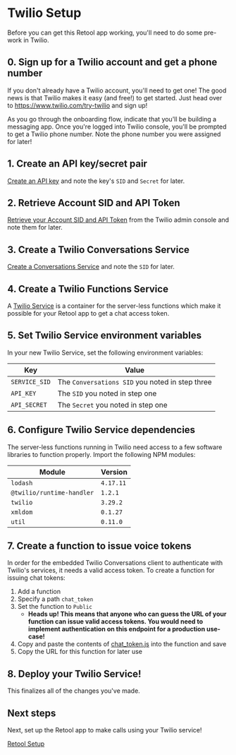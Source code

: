 # Twilio Setup
Before you can get this Retool app working, you'll need to do some pre-work in Twilio.

## 0. Sign up for a Twilio account and get a phone number

If you don't already have a Twilio account, you'll need to get one! The good news is that Twilio makes it easy (and free!) to get started. Just head over to https://www.twilio.com/try-twilio and sign up!

As you go through the onboarding flow, indicate that you'll be building a messaging app. Once you're logged into Twilio console, you'll be prompted to get a Twilio phone number. Note the phone number you were assigned for later!

## 1. Create an API key/secret pair

[Create an API key](https://www.twilio.com/docs/iam/keys/api-key-resource) and note the key's `SID` and `Secret` for later.

## 2. Retrieve Account SID and API Token
[Retrieve your Account SID and API Token](https://www.twilio.com/console/dev-tools/api-keys) from the Twilio admin console and note them for later.

## 3. Create a Twilio Conversations Service
[Create a Conversations Service](https://www.twilio.com/docs/conversations/api/service-resource) and note the `SID` for later.
## 4. Create a Twilio Functions Service

A [Twilio Service](https://www.twilio.com/docs/runtime/functions/create-service) is a container for the server-less functions which make it possible for your Retool app to get a chat access token.

## 5. Set Twilio Service environment variables

In your new Twilio Service, set the following environment variables:

| Key | Value |
| ---- | ----  |
| `SERVICE_SID` | The `Conversations SID` you noted in step three |
| `API_KEY` | The `SID` you noted in step one |
| `API_SECRET` | The `Secret` you noted in step one |

## 6. Configure Twilio Service dependencies

The server-less functions running in Twilio need access to a few software libraries to function properly. Import the following NPM modules:

| Module | Version |
| --- | --- |
| `lodash` | `4.17.11` |
| `@twilio/runtime-handler` | `1.2.1` |
| `twilio` | `3.29.2` |
| `xmldom` | `0.1.27` |
| `util` | `0.11.0` |

## 7. Create a function to issue voice tokens

In order for the embedded Twilio Conversations client to authenticate with Twilio's services, it needs a valid access token. To create a function for issuing chat tokens:

1. Add a function
2. Specify a path `chat_token`
3. Set the function to `Public` 
    - **Heads up! This means that anyone who can guess the URL of your function can issue valid access tokens. You would need to implement authentication on this endpoint for a production use-case!**
4. Copy and paste the contents of [chat_token.js](./code/twilio-functions/chat_token.js) into the function and save
5. Copy the URL for this function for later use

## 8. Deploy your Twilio Service!

This finalizes all of the changes you've made.

## Next steps
Next, set up the Retool app to make calls using your Twilio service!

[Retool Setup](./retool-setup.md)